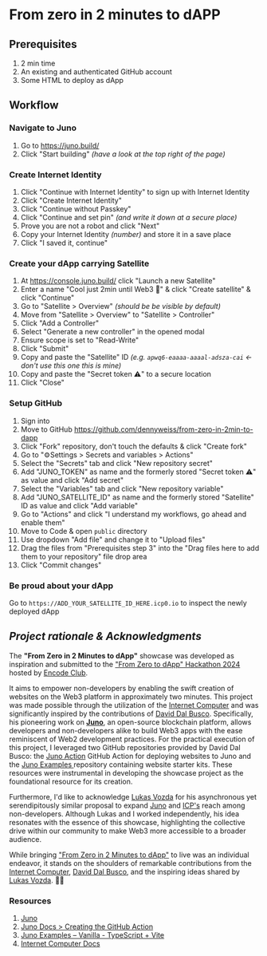 # From zero in 2 minutes to dAPP

## Prerequisites

1. 2 min time
2. An existing and authenticated GitHub account
3. Some HTML to deploy as dApp

## Workflow

### Navigate to Juno

1. Go to https://juno.build/
2. Click "Start building" *(have a look at the top right of the page)*

### Create Internet Identity
1. Click "Continue with Internet Identity" to sign up with Internet Identity
2. Click "Create Internet Identity"
3. Click "Continue without Passkey"
4. Click "Continue and set pin" *(and write it down at a secure place)*
5. Prove you are not a robot and click "Next"
6. Copy your Internet Identity *(number)* and store it in a save place
7. Click "I saved it, continue"

### Create your dApp carrying Satellite

1. At https://console.juno.build/ click "Launch a new Satellite"
2. Enter a name "Cool just 2min until Web3 🚀" & click "Create satellite" & click "Continue"
3. Go to "Satellite > Overview" *(should be be visible by default)*
4. Move from "Satellite > Overview" to "Satellite > Controller"
5. Click "Add a Controller"
6. Select "Generate a new controller" in the opened modal
7. Ensure scope is set to "Read-Write"
8. Click "Submit"
9. Copy and paste the "Satellite" ID *(e.g. `apwq6-eaaaa-aaaal-adsza-cai` <- don't use this one this is mine)*
10. Copy and paste the "Secret token ⚠️" to a secure location
11. Click "Close"

### Setup GitHub
1. Sign into 
2. Move to GitHub https://github.com/dennyweiss/from-zero-in-2min-to-dapp
2. Click "Fork" repository, don't touch the defaults & click "Create fork"
3. Go to "⚙️Settings > Secrets and variables > Actions" 
4. Select the "Secrets" tab and click "New repository secret"
5. Add "JUNO_TOKEN" as name and the formerly stored "Secret token ⚠️" as value and click "Add secret"
6. Select the "Variables" tab and click "New repository variable"
7. Add "JUNO_SATELLITE_ID" as name and the formerly stored "Satellite" ID as value and click "Add variable"
8. Go to "Actions" and click "I understand my workflows, go ahead and enable them"
9. Move to Code & open `public` directory
10. Use dropdown "Add file" and change it to "Upload files"
11. Drag the files from "Prerequisites step 3" into the "Drag files here to add them to your repository" file drop area 
12. Click "Commit changes"

### Be proud about your dApp

Go to `https://ADD_YOUR_SATELLITE_ID_HERE.icp0.io` to inspect the newly deployed dApp

## *Project rationale & Acknowledgments*

The **"From Zero in 2 Minutes to dApp"** showcase was developed as inspiration and submitted to the ["From Zero to dApp" Hackathon 2024](https://www.encode.club/zero-to-dapp-hackathon) hosted by [Encode Club](https://www.encode.club/). 

It aims to empower non-developers by enabling the swift creation of websites on the Web3 platform in approximately two minutes. This project was made possible through the utilization of the [Internet Computer](https://internetcomputer.org/) and was significantly inspired by the contributions of [David Dal Busco](https://www.linkedin.com/in/david-dal-busco/). Specifically, his pioneering work on **[Juno](https://juno.build/)**, an open-source blockchain platform, allows developers and non-developers alike to build Web3 apps with the ease reminiscent of Web2 development practices.
For the practical execution of this project, I leveraged two GitHub repositories provided by David Dal Busco: the [Juno Action](https://github.com/junobuild/juno-action) GitHub Action for deploying websites to Juno and the [Juno Examples
](https://github.com/junobuild/examples) repository containing website starter kits. These resources were instrumental in developing the showcase project as the foundational resource for its creation.

Furthermore, I'd like to acknowledge [Lukas Vozda](https://twitter.com/lukasvozda) for his asynchronous yet serendipitously similar proposal to expand [Juno](https://juno.build/) and [ICP's](https://internetcomputer.org/) reach among non-developers. Although Lukas and I worked independently, his idea resonates with the essence of this showcase, highlighting the collective drive within our community to make Web3 more accessible to a broader audience.

While bringing ["From Zero in 2 Minutes to dApp"](https://github.com/dennyweiss/from-zero-in-2min-to-dapp) to live was an individual endeavor, it stands on the shoulders of remarkable contributions from the [Internet Computer](), [David Dal Busco](https://www.linkedin.com/in/david-dal-busco/), and the inspiring ideas shared by [Lukas Vozda](https://twitter.com/lukasvozda). 🙏🏽

### Resources

1. [Juno](https://juno.build/)
2. [Juno Docs > Creating the GitHub Action](https://juno.build/docs/miscellaneous/github_actions#creating-the-github-action)
3. [Juno Examples – Vanilla - TypeScript + Vite](https://github.com/junobuild/examples/tree/main/vanilla/vite-typescript)
2. [Internet Computer Docs](https://internetcomputer.org/docs/current/home)